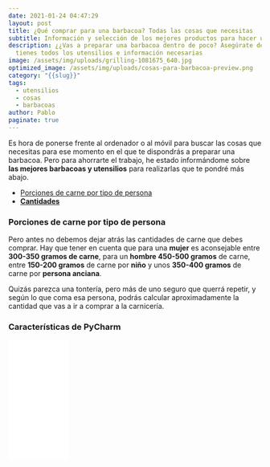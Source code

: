 ```yaml
---
date: 2021-01-24 04:47:29
layout: post
title: ¿Qué comprar para una barbacoa? Todas las cosas que necesitas
subtitle: Información y selección de los mejores productos para hacer una barbacoa
description: ¿¿Vas a preparar una barbacoa dentro de poco? Asegúrate de que
  tienes todos los utensilios e información necesarias
image: /assets/img/uploads/grilling-1081675_640.jpg
optimized_image: /assets/img/uploads/cosas-para-barbacoa-preview.png
category: "{{slug}}"
tags:
  - utensilios
  - cosas
  - barbacoas
author: Pablo
paginate: true
---
```

Es hora de ponerse frente al ordenador o al móvil para buscar las cosas que necesitas para ese momento en el que te dispondrás a preparar una barbacoa. Pero para ahorrarte el trabajo, he estado informándome sobre **las mejores barbacoas y utensilios** para realizarlas que te pondré más abajo. 

* [Porciones de carne por tipo de persona](#porciones-de-carne-por-tipo-de-persona)
* **[Cantidades](#características-de-pycharm)**

### Porciones de carne por tipo de persona 

Pero antes no debemos dejar atrás las cantidades de carne que debes comprar.
Hay que tener en cuenta que para una **mujer** es aconsejable entre **300-350 gramos de carne**, para un **hombre 450-500 gramos** de carne, entre **150-200 gramos** de carne por **niño** y  unos **350-400 gramos** de carne por **persona anciana**. 

Quizás parezca una tontería, pero más de uno seguro que querrá repetir, y según lo que coma esa persona, podrás calcular aproximadamente la cantidad que vas a ir a comprar a la carnicería. 


### **Características de PyCharm**
<iframe style="width:120px;height:240px;" marginwidth="0" marginheight="0" scrolling="no" frameborder="0" src="//rcm-eu.amazon-adsystem.com/e/cm?lt1=_blank&bc1=000000&IS2=1&bg1=FFFFFF&fc1=000000&lc1=0000FF&t=pablorodrig02-21&language=es_ES&o=30&p=8&l=as4&m=amazon&f=ifr&ref=as_ss_li_til&asins=B08FCBR7K2&linkId=0ccf82791a87e264869272a0c67f08bb"></iframe>